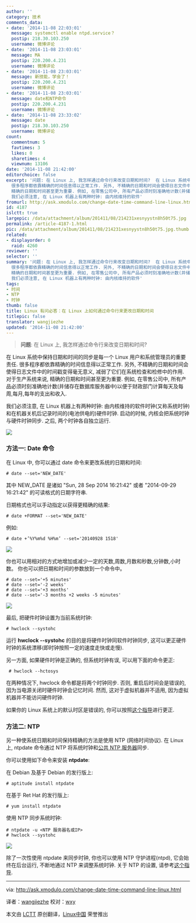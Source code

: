 ```yaml
---
author: ''
category: 技术
comments_data:
- date: '2014-11-08 22:03:01'
  message: systemctl enable ntpd.service？
  postip: 218.30.103.250
  username: 微博评论
- date: '2014-11-08 23:03:01'
  message: MA
  postip: 220.200.4.231
  username: 微博评论
- date: '2014-11-08 23:03:01'
  message: 新技能，学会了！
  postip: 220.200.4.231
  username: 微博评论
- date: '2014-11-08 23:03:01'
  message: date和NTP命令
  postip: 220.200.4.231
  username: 微博评论
- date: '2014-11-08 23:33:02'
  message: date
  postip: 218.30.103.250
  username: 微博评论
count:
  commentnum: 5
  favtimes: 3
  likes: 0
  sharetimes: 4
  viewnum: 13106
date: '2014-11-08 21:42:00'
editorchoice: false
excerpt: '问题: 在 Linux 上, 我怎样通过命令行来改变日期和时间?  在 Linux 系统中保持日期和时间的同步是每一个 Linux 用户和系统管理员的重要责任.
  很多程序都依靠精确的时间信息得以正常工作. 另外, 不精确的日期和时间会使得日志文件中的时间戳变得毫无意义, 减弱了它们在系统检查和检修中的作用. 对于生产系统来说,
  精确的日期和时间甚至更为重要. 例如, 在零售公司中, 所有产品必须时刻准确地计数(并储存在数据库服务器中)以便于财政部门计算每天及每周,每月,每年的支出和收入.
  我们必须注意, 在 Linux 机器上有两种时钟: 由内核维持的软件'
fromurl: http://ask.xmodulo.com/change-date-time-command-line-linux.html
id: 4187
islctt: true
largepic: /data/attachment/album/201411/08/214231xesnyystn8h50t75.jpg
permalink: /article-4187-1.html
pic: /data/attachment/album/201411/08/214231xesnyystn8h50t75.jpg.thumb.jpg
related:
- displayorder: 0
  raid: 4260
reviewer: ''
selector: ''
summary: '问题: 在 Linux 上, 我怎样通过命令行来改变日期和时间?  在 Linux 系统中保持日期和时间的同步是每一个 Linux 用户和系统管理员的重要责任.
  很多程序都依靠精确的时间信息得以正常工作. 另外, 不精确的日期和时间会使得日志文件中的时间戳变得毫无意义, 减弱了它们在系统检查和检修中的作用. 对于生产系统来说,
  精确的日期和时间甚至更为重要. 例如, 在零售公司中, 所有产品必须时刻准确地计数(并储存在数据库服务器中)以便于财政部门计算每天及每周,每月,每年的支出和收入.
  我们必须注意, 在 Linux 机器上有两种时钟: 由内核维持的软件'
tags:
- 时间
- NTP
- 时钟
thumb: false
title: Linux 有问必答：在 Linux 上如何通过命令行来更改日期和时间
titlepic: false
translator: wangjiezhe
updated: '2014-11-08 21:42:00'
---
```



> 
> **问题**: 在 Linux 上, 我怎样通过命令行来改变日期和时间?
> 
> 
> 


在 Linux 系统中保持日期和时间的同步是每一个 Linux 用户和系统管理员的重要责任. 很多程序都依靠精确的时间信息得以正常工作. 另外, 不精确的日期和时间会使得日志文件中的时间戳变得毫无意义, 减弱了它们在系统检查和检修中的作用. 对于生产系统来说, 精确的日期和时间甚至更为重要. 例如, 在零售公司中, 所有产品必须时刻准确地计数(并储存在数据库服务器中)以便于财政部门计算每天及每周,每月,每年的支出和收入.


我们必须注意, 在 Linux 机器上有两种时钟: 由内核维持的软件时钟(又称系统时钟)和在机器关机后记录时间的(电池供电的)硬件时钟. 启动的时候, 内核会把系统时钟与硬件时钟同步. 之后, 两个时钟各自独立运行.


![](/data/attachment/album/201411/08/214231xesnyystn8h50t75.jpg)


### 方法一: Date 命令


在 Linux 中, 你可以通过 date 命令来更改系统的日期和时间:



```
# date --set='NEW_DATE' 

```

其中 NEW\_DATE 是诸如 "Sun, 28 Sep 2014 16:21:42" 或者 "2014-09-29 16:21:42" 的可读格式的日期字符串.


日期格式也可以手动指定以获得更精确的结果:



```
# date +FORMAT --set='NEW_DATE' 

```

例如:



```
# date +’%Y%m%d %H%m’ --set='20140928 1518' 

```

![](/data/attachment/album/201411/08/214235ir1vo8z7zpxpd7bz.png)


你也可以用相对的方式地增加或减少一定的天数,周数,月数和秒数,分钟数,小时数。 你也可以把日期和时间的参数放到一个命令中。



```
# date --set='+5 minutes'
# date --set='-2 weeks'
# date --set='+3 months'
# date --set='-3 months +2 weeks -5 minutes' 

```

![](/data/attachment/album/201411/08/214236hxxqmsayf3rzmgg5.png)


最后, 把硬件时钟设置为当前系统时钟:



```
# hwclock --systohc 

```

运行 **hwclock --systohc** 的目的是将硬件时钟同软件时钟同步, 这可以更正硬件时钟的系统漂移(即时钟按照一定的速度走快或走慢).


另一方面, 如果硬件时钟是正确的, 但系统时钟有误, 可以用下面的命令更正:



```
 # hwclock --hctosys

```

在两种情况下, hwclock 命令都是将两个时钟同步. 否则, 重启后时间会是错误的, 因为当电源关闭时硬件时钟会记忆时间. 然而, 这对于虚拟机器并不适用, 因为虚拟机器并不能访问硬件时钟.


如果你的 Linux 系统上的默认时区是错误的, 你可以按照[这个指导](http://ask.xmodulo.com/change-timezone-linux.html)进行更正.


### 方法二: NTP


另一种使系统日期和时间保持精确的方法是使用 NTP (网络时间协议). 在 Linux 上, ntpdate 命令通过 NTP 将系统时钟和[公共 NTP 服务器](http://www.pool.ntp.org/)同步.


你可以使用如下命令来安装 **ntpdate**:


在 Debian 及基于 Debian 的发行版上:



```
# aptitude install ntpdate

```

在基于 Ret Hat 的发行版上:



```
# yum install ntpdate

```

使用 NTP 同步系统时钟:



```
# ntpdate -u <NTP 服务器名或IP>
# hwclock --systohc 

```

![](/data/attachment/album/201411/08/214240feikkdybtbybeet0.jpg)


除了一次性使用 ntpdate 来同步时钟, 你也可以使用 NTP 守护进程(ntpd), 它会始终在后台运行, 不断地通过 NTP 来调整系统时钟. 关于 NTP 的设置, 请参考[这个指导](http://xmodulo.com/how-to-synchronize-time-with-ntp.html).




---


via: <http://ask.xmodulo.com/change-date-time-command-line-linux.html>


译者：[wangjiezhe](https://github.com/wangjiezhe) 校对：[wxy](https://github.com/wxy)


本文由 [LCTT](https://github.com/LCTT/TranslateProject) 原创翻译，[Linux中国](http://linux.cn/) 荣誉推出
